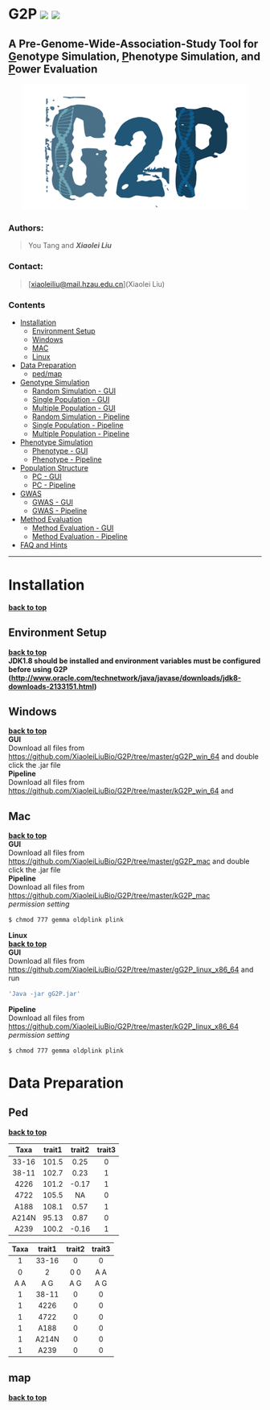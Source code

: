 # G2P [![](https://img.shields.io/badge/Issues-0%2B-brightgreen.svg)](https://github.com/XiaoleiLiuBio/G2P/issues) [![](https://img.shields.io/badge/Release-v1.0.1-blue.svg)](https://github.com/XiaoleiLiuBio/G2P/commits/master)

## A Pre-Genome-Wide-Association-Study Tool for [G](https://github.com/XiaoleiLiuBio/G2P)enotype Simulation, [P](https://github.com/XiaoleiLiuBio/G2P)henotype Simulation, and [P](https://github.com/XiaoleiLiuBio/G2P)ower Evaluation

<p align="center">
<a href="https://raw.githubusercontent.com/XiaoleiLiuBio/G2P/master/results/G2P_logo.png">
<img src="results/G2P_logo.png" height="250px" width="450px">
</a>
</p>

### Authors:

> You Tang and ***Xiaolei Liu***

### Contact:
> [xiaoleiliu@mail.hzau.edu.cn](Xiaolei Liu)

### Contents
<!-- TOC updateOnSave:false -->

- [Installation](#installation)
    - [Environment Setup](#environment-setup)
    - [Windows](#windows)
    - [MAC](#mac)
    - [Linux](#linux)
- [Data Preparation](#data-preparation)
    - [ped/map](#plink)
- [Genotype Simulation](#genotype-simulation)
    - [Random Simulation - GUI](#random-simulation-gui)
    - [Single Population - GUI](#single-population-gui)
    - [Multiple Population - GUI](#multiple-population-gui)
    - [Random Simulation - Pipeline](#random-simulation-pipeline)
    - [Single Population - Pipeline](#single-population-pipeline)
    - [Multiple Population - Pipeline](#multiple-population-pipeline)
- [Phenotype Simulation](#phenotype-simulation)
    - [Phenotype - GUI](#phenotype-gui)
    - [Phenotype - Pipeline](#phenotype-pipeline)
- [Population Structure](#population-structure)
    - [PC - GUI](#pc-gui)
    - [PC - Pipeline](#pc-pipeline)
- [GWAS](#gwas)
    - [GWAS - GUI](#gwas-gui)
    - [GWAS - Pipeline](#gwas-pipeline)
- [Method Evaluation](#method-evaluation)
    - [Method Evaluation - GUI](#method-evaluation-gui)
    - [Method Evaluation - Pipeline](#method-evaluation-pipeline)
- [FAQ and Hints](#faq-and-hints)

<!-- /TOC -->

---
# Installation
**[back to top](#contents)**  

## Environment Setup
**[back to top](#contents)**  
**JDK1.8 should be installed and environment variables must be configured before using G2P (http://www.oracle.com/technetwork/java/javase/downloads/jdk8-downloads-2133151.html)**  
## Windows  
**[back to top](#contents)**  
**GUI**  
Download all files from https://github.com/XiaoleiLiuBio/G2P/tree/master/gG2P_win_64 and double click the .jar file  
**Pipeline**  
Download all files from https://github.com/XiaoleiLiuBio/G2P/tree/master/kG2P_win_64 and  
## Mac  
**[back to top](#contents)**  
**GUI**  
Download all files from https://github.com/XiaoleiLiuBio/G2P/tree/master/gG2P_mac and double click the .jar file  
**Pipeline**  
Download all files from https://github.com/XiaoleiLiuBio/G2P/tree/master/kG2P_mac  
*permission setting*  
```bash
$ chmod 777 gemma oldplink plink  
```
**Linux**  
**[back to top](#contents)**  
**GUI**  
Download all files from https://github.com/XiaoleiLiuBio/G2P/tree/master/gG2P_linux_x86_64 
and run 
```bash
'Java -jar gG2P.jar'  
```
**Pipeline**  
Download all files from https://github.com/XiaoleiLiuBio/G2P/tree/master/kG2P_linux_x86_64  
*permission setting*  
```bash
$ chmod 777 gemma oldplink plink  
```

# Data Preparation
## Ped
**[back to top](#contents)**  


| Taxa | trait1 | trait2 | trait3 |
| :---: | :---: |:---: |:---: |
|33-16|101.5|0.25|0|
|38-11|	102.7|0.23|1|
|4226	|101.2|-0.17|1|
|4722|	105.5|NA|0|
|A188	|108.1|0.57|1|
|A214N|	95.13|0.87|0|
|A239	|100.2|-0.16|1|


| Taxa | trait1 | trait2 | trait3 |
| :---: | :---: |:---: |:---: |
|1|33-16|	0|	0|
0|	2|	0 0|	A A|
A A|	A G|	A G|	A G|	A A|
|1|38-11|	0|	0|	0|	2|	0 0|	A A|	A A|	A G|	A G|	A G|	A A|
|1|4226	|	0|	0|	0|	2|	0 0|	A A|	A A|	A G|	A G|	A G|	A A|
|1|4722|	0|	0|	0|	2|	0 0|	A A|	A A|	A G|	A G|	A G|	A A|
|1|A188	|	0|	0|	0|	2|	0 0|	A A|	A A|	A G|	A G|	A G|	A A|
|1|A214N|	0|	0|	0|	2|	0 0|	A A|	A A|	A G|	A G|	A G|	A A|
|1|A239	|	0|	0|	0|	2|	0 0|	A A|	A A|	A G|	A G|	A G|	A A|

## map
**[back to top](#contents)**  






